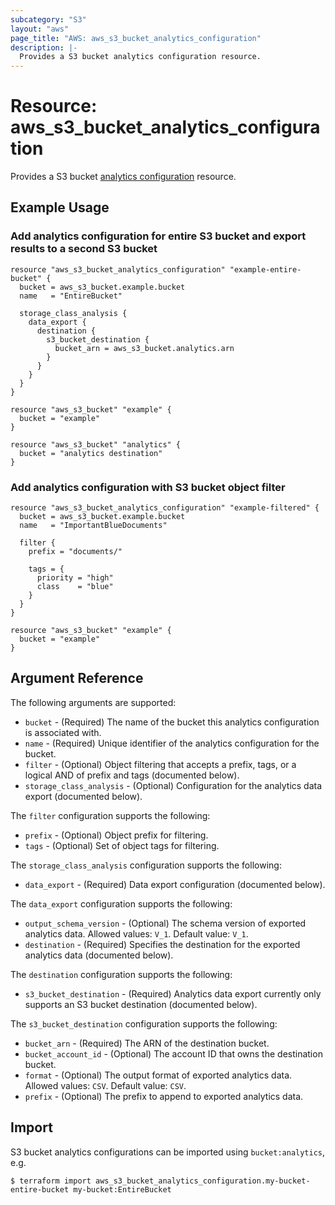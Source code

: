 ```yaml
---
subcategory: "S3"
layout: "aws"
page_title: "AWS: aws_s3_bucket_analytics_configuration"
description: |-
  Provides a S3 bucket analytics configuration resource.
---
```


# Resource: aws_s3_bucket_analytics_configuration

Provides a S3 bucket [analytics configuration](https://docs.aws.amazon.com/AmazonS3/latest/dev/analytics-storage-class.html) resource.

## Example Usage

### Add analytics configuration for entire S3 bucket and export results to a second S3 bucket

```hcl
resource "aws_s3_bucket_analytics_configuration" "example-entire-bucket" {
  bucket = aws_s3_bucket.example.bucket
  name   = "EntireBucket"

  storage_class_analysis {
    data_export {
      destination {
        s3_bucket_destination {
          bucket_arn = aws_s3_bucket.analytics.arn
        }
      }
    }
  }
}

resource "aws_s3_bucket" "example" {
  bucket = "example"
}

resource "aws_s3_bucket" "analytics" {
  bucket = "analytics destination"
}
```

### Add analytics configuration with S3 bucket object filter

```hcl
resource "aws_s3_bucket_analytics_configuration" "example-filtered" {
  bucket = aws_s3_bucket.example.bucket
  name   = "ImportantBlueDocuments"

  filter {
    prefix = "documents/"

    tags = {
      priority = "high"
      class    = "blue"
    }
  }
}

resource "aws_s3_bucket" "example" {
  bucket = "example"
}
```

## Argument Reference

The following arguments are supported:

* `bucket` - (Required) The name of the bucket this analytics configuration is associated with.
* `name` - (Required) Unique identifier of the analytics configuration for the bucket.
* `filter` - (Optional) Object filtering that accepts a prefix, tags, or a logical AND of prefix and tags (documented below).
* `storage_class_analysis` - (Optional) Configuration for the analytics data export (documented below).

The `filter` configuration supports the following:

* `prefix` - (Optional) Object prefix for filtering.
* `tags` - (Optional) Set of object tags for filtering.

The `storage_class_analysis` configuration supports the following:

* `data_export` - (Required) Data export configuration (documented below).

The `data_export` configuration supports the following:

* `output_schema_version` - (Optional) The schema version of exported analytics data. Allowed values: `V_1`. Default value: `V_1`.
* `destination` - (Required) Specifies the destination for the exported analytics data (documented below).

The `destination` configuration supports the following:

* `s3_bucket_destination` - (Required) Analytics data export currently only supports an S3 bucket destination (documented below).

The `s3_bucket_destination` configuration supports the following:

* `bucket_arn` - (Required) The ARN of the destination bucket.
* `bucket_account_id` - (Optional) The account ID that owns the destination bucket.
* `format` - (Optional) The output format of exported analytics data. Allowed values: `CSV`. Default value: `CSV`.
* `prefix` - (Optional) The prefix to append to exported analytics data.

## Import

S3 bucket analytics configurations can be imported using `bucket:analytics`, e.g.

```
$ terraform import aws_s3_bucket_analytics_configuration.my-bucket-entire-bucket my-bucket:EntireBucket
```
